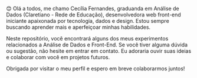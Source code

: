 :blush: Olá a todos, me chamo Cecília Fernandes, graduanda em Análise de Dados (Claretiano - Rede de Educação), desenvolvedora web front-end iniciante apaixonada por tecnologia, dados e design. Estou sempre buscando aprender mais e aperfeiçoar minhas habilidades.

Neste repositório, você encontrará alguns dos meus experimentos relacionados a Análise de Dados e Front-End.
Se você tiver alguma dúvida ou sugestão, não hesite em entrar em contato. Eu adoraria ouvir suas ideias e colaborar com você em projetos futuros.

Obrigada por visitar o meu perfil e espero em breve colaborarmos juntos!


